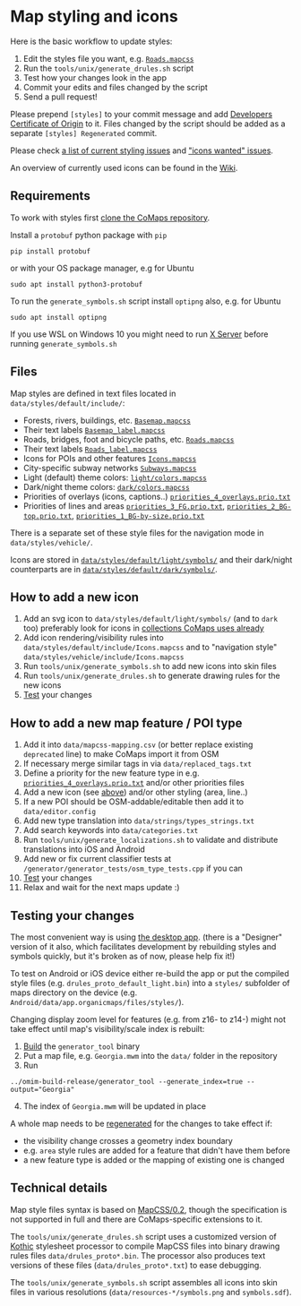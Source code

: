 # Map styling and icons

Here is the basic workflow to update styles:
1. Edit the styles file you want, e.g. [`Roads.mapcss`](../data/styles/default/include/Roads.mapcss)
2. Run the `tools/unix/generate_drules.sh` script
3. Test how your changes look in the app
4. Commit your edits and files changed by the script
5. Send a pull request!

Please prepend `[styles]` to your commit message and add [Developers Certificate of Origin](CONTRIBUTING.md#legal-requirements) to it.
Files changed by the script should be added as a separate `[styles] Regenerated` commit.

Please check [a list of current styling issues](https://codeberg.org/comaps/comaps/issues?q=is%3Aopen+is%3Aissue+label%3AStyles)
and ["icons wanted" issues](https://codeberg.org/comaps/comaps/issues?q=is%3Aopen+is%3Aissue+label%3AIcons+label%3A%22Good+first+issue%22).

An overview of currently used icons can be found in the [Wiki](https://codeberg.org/comaps/comaps/wiki/Icons).

## Requirements

To work with styles first [clone the CoMaps repository](INSTALL.md#getting-sources).

Install a `protobuf` python package with `pip`
```
pip install protobuf
```
or with your OS package manager, e.g for Ubuntu 
```
sudo apt install python3-protobuf 
```

To run the `generate_symbols.sh` script install `optipng` also, e.g. for Ubuntu
```
sudo apt install optipng
```

If you use WSL on Windows 10 you might need to run [X Server](INSTALL.md#windows-10-wsl) before running `generate_symbols.sh`

## Files

Map styles are defined in text files located in `data/styles/default/include/`:
* Forests, rivers, buildings, etc. [`Basemap.mapcss`](../data/styles/default/include/Basemap.mapcss)
* Their text labels [`Basemap_label.mapcss`](../data/styles/default/include/Basemap_label.mapcss)
* Roads, bridges, foot and bicycle paths, etc. [`Roads.mapcss`](../data/styles/default/include/Roads.mapcss)
* Their text labels [`Roads_label.mapcss`](../data/styles/default/include/Roads_label.mapcss)
* Icons for POIs and other features [`Icons.mapcss`](../data/styles/default/include/Icons.mapcss)
* City-specific subway networks [`Subways.mapcss`](../data/styles/default/include/Subways.mapcss)
* Light (default) theme colors: [`light/colors.mapcss`](../data/styles/default/light/colors.mapcss)
* Dark/night theme colors: [`dark/colors.mapcss`](../data/styles/default/dark/colors.mapcss)
* Priorities of overlays (icons, captions..) [`priorities_4_overlays.prio.txt`](../data/styles/default/include/priorities_4_overlays.prio.txt)
* Priorities of lines and areas [`priorities_3_FG.prio.txt`](../data/styles/default/include/priorities_3_FG.prio.txt), [`priorities_2_BG-top.prio.txt`](../data/styles/default/include/priorities_2_BG-top.prio.txt), [`priorities_1_BG-by-size.prio.txt`](../data/styles/default/include/priorities_1_BG-by-size.prio.txt)

There is a separate set of these style files for the navigation mode in `data/styles/vehicle/`.

Icons are stored in [`data/styles/default/light/symbols/`](../data/styles/default/light/symbols/) and their dark/night counterparts are in [`data/styles/default/dark/symbols/`](../data/styles/default/dark/symbols/).

## How to add a new icon

1. Add an svg icon to `data/styles/default/light/symbols/` (and to `dark` too)
preferably look for icons in [collections CoMaps uses already](../data/copyright.html#icons)
2. Add icon rendering/visibility rules into `data/styles/default/include/Icons.mapcss` and to "navigation style" `data/styles/vehicle/include/Icons.mapcss`
3. Run `tools/unix/generate_symbols.sh` to add new icons into skin files
4. Run `tools/unix/generate_drules.sh` to generate drawing rules for the new icons
5. [Test](#testing-your-changes) your changes

## How to add a new map feature / POI type

1. Add it into `data/mapcss-mapping.csv` (or better replace existing `deprecated` line) to make CoMaps import it from OSM
2. If necessary merge similar tags in via `data/replaced_tags.txt`
3. Define a priority for the new feature type in e.g. [`priorities_4_overlays.prio.txt`](../data/styles/default/include/priorities_4_overlays.prio.txt) and/or other priorities files
4. Add a new icon (see [above](#how-to-add-a-new-icon)) and/or other styling (area, line..)
5. If a new POI should be OSM-addable/editable then add it to `data/editor.config`
6. Add new type translation into `data/strings/types_strings.txt`
7. Add search keywords into `data/categories.txt`
8. Run `tools/unix/generate_localizations.sh` to validate and distribute translations into iOS and Android
9. Add new or fix current classifier tests at `/generator/generator_tests/osm_type_tests.cpp` if you can
10. [Test](#testing-your-changes) your changes
11. Relax and wait for the next maps update :)

## Testing your changes

The most convenient way is using [the desktop app](INSTALL.md#desktop-app).
(there is a "Designer" version of it also, which facilitates development
by rebuilding styles and symbols quickly, but it's broken as of now, please help fix it!)

To test on Android or iOS device either re-build the app or put
the compiled style files (e.g. `drules_proto_default_light.bin`) into
a `styles/` subfolder of maps directory on the device
(e.g. `Android/data/app.organicmaps/files/styles/`).

Changing display zoom level for features (e.g. from z16- to z14-) might
not take effect until map's visibility/scale index is rebuilt:
1. [Build](INSTALL.md#desktop-app) the `generator_tool` binary
2. Put a map file, e.g. `Georgia.mwm` into the `data/` folder in the repository
3. Run
```
../omim-build-release/generator_tool --generate_index=true --output="Georgia"
```
4. The index of `Georgia.mwm` will be updated in place

A whole map needs to be [regenerated](MAPS.md) for the changes to take effect if:
* the visibility change crosses a geometry index boundary
* e.g. `area` style rules are added for a feature that didn't have them before
* a new feature type is added or the mapping of existing one is changed

## Technical details

Map style files syntax is based on [MapCSS/0.2](https://wiki.openstreetmap.org/wiki/MapCSS/0.2),
though the specification is not supported in full and there are CoMaps-specific extensions to it.

The `tools/unix/generate_drules.sh` script uses a customized version of [Kothic](https://codeberg.org/comaps/kothic)
stylesheet processor to compile MapCSS files into binary drawing rules files `data/drules_proto*.bin`.
The processor also produces text versions of these files (`data/drules_proto*.txt`) to ease debugging.

The `tools/unix/generate_symbols.sh` script assembles all icons into skin files in various resolutions (`data/resources-*/symbols.png` and `symbols.sdf`).
